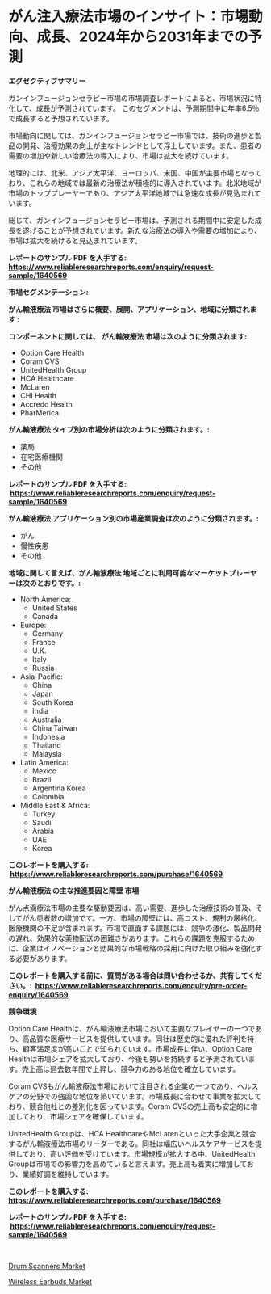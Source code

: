 <p><h1>がん注入療法市場のインサイト：市場動向、成長、2024年から2031年までの予測</h1></p><p><strong>エグゼクティブサマリー</strong></p>
<p><p>ガンインフュージョンセラピー市場の市場調査レポートによると、市場状況に特化して、成長が予測されています。 このセグメントは、予測期間中に年率6.5％で成長すると予想されています。</p><p>市場動向に関しては、ガンインフュージョンセラピー市場では、技術の進歩と製品の開発、治療効果の向上が主なトレンドとして浮上しています。また、患者の需要の増加や新しい治療法の導入により、市場は拡大を続けています。</p><p>地理的には、北米、アジア太平洋、ヨーロッパ、米国、中国が主要市場となっており、これらの地域では最新の治療法が積極的に導入されています。北米地域が市場のトッププレーヤーであり、アジア太平洋地域では急速な成長が見込まれています。</p><p>総じて、ガンインフュージョンセラピー市場は、予測される期間中に安定した成長を遂げることが予想されています。新たな治療法の導入や需要の増加により、市場は拡大を続けると見込まれています。</p></p>
<p><strong>レポートのサンプル PDF を入手する: <a href="https://www.reliableresearchreports.com/enquiry/request-sample/1640569">https://www.reliableresearchreports.com/enquiry/request-sample/1640569</a></strong></p>
<p><strong>市場セグメンテーション:</strong></p>
<p><strong> がん輸液療法 市場はさらに概要、展開、アプリケーション、地域に分類されます :</strong></p>
<p><strong>コンポーネントに関しては、 がん輸液療法 市場は次のように分類されます: &nbsp;</strong></p>
<p><ul><li>Option Care Health</li><li>Coram CVS</li><li>UnitedHealth Group</li><li>HCA Healthcare</li><li>McLaren</li><li>CHI Health</li><li>Accredo Health</li><li>PharMerica</li></ul></p>
<p><strong> がん輸液療法 タイプ別の市場分析は次のように分類されます。:</strong></p>
<p><ul><li>薬局</li><li>在宅医療機関</li><li>その他</li></ul></p>
<p><strong>レポートのサンプル PDF を入手する: &nbsp;<a href="https://www.reliableresearchreports.com/enquiry/request-sample/1640569">https://www.reliableresearchreports.com/enquiry/request-sample/1640569</a></strong></p>
<p><strong> がん輸液療法 アプリケーション別の市場産業調査は次のように分類されます。:</strong></p>
<p><ul><li>がん</li><li>慢性疾患</li><li>その他</li></ul></p>
<p><strong>地域に関して言えば、がん輸液療法 地域ごとに利用可能なマーケットプレーヤーは次のとおりです。:</strong></p>
<p><ul>
    <li>
        North America:
        <ul>
            <li>United States</li>
            <li>Canada</li>
        </ul>
    </li>
    <li>
        Europe:
        <ul>
            <li>Germany</li>
            <li>France</li>
            <li>U.K.</li>
            <li>Italy</li>
            <li>Russia</li>
        </ul>
    </li>
    <li>
        Asia-Pacific:
        <ul>
            <li>China</li>
            <li>Japan</li>
            <li>South Korea</li>
            <li>India</li>
            <li>Australia</li>
            <li>China Taiwan</li>
            <li>Indonesia</li>
            <li>Thailand</li>
            <li>Malaysia</li>
        </ul>
    </li>
    <li>
        Latin America:
        <ul>
            <li>Mexico</li>
            <li>Brazil</li>
            <li>Argentina Korea</li>
            <li>Colombia</li>
        </ul>
    </li>
    <li>
        Middle East & Africa:
        <ul>
            <li>Turkey</li>
            <li>Saudi</li>
            <li>Arabia</li>
            <li>UAE</li>
            <li>Korea</li>
        </ul>
    </li>
    </ul></p>
<p><strong>このレポートを購入する: &nbsp;<a href="https://www.reliableresearchreports.com/purchase/1640569">https://www.reliableresearchreports.com/purchase/1640569</a></strong></p>
<p><strong>がん輸液療法 の主な推進要因と障壁 市場</strong></p>
<p><p>がん点滴療法市場の主要な駆動要因は、高い需要、進歩した治療技術の普及、そしてがん患者数の増加です。一方、市場の障壁には、高コスト、規制の厳格化、医療機関の不足が含まれます。市場で直面する課題には、競争の激化、製品開発の遅れ、効果的な薬物配送の困難さがあります。これらの課題を克服するために、企業はイノベーションと効果的な市場戦略の採用に向けた取り組みを強化する必要があります。</p></p>
<p><strong>このレポートを購入する前に、質問がある場合は問い合わせるか、共有してください。:&nbsp; <a href="https://www.reliableresearchreports.com/enquiry/pre-order-enquiry/1640569">https://www.reliableresearchreports.com/enquiry/pre-order-enquiry/1640569</a></strong></p>
<p><strong>競争環境</strong></p>
<p><p>Option Care Healthは、がん輸液療法市場において主要なプレイヤーの一つであり、高品質な医療サービスを提供しています。同社は歴史的に優れた評判を持ち、顧客満足度が高いことで知られています。市場成長に伴い、Option Care Healthは市場シェアを拡大しており、今後も勢いを持続すると予測されています。売上高は過去数年間で上昇し、競争力のある地位を確立しています。</p><p>Coram CVSもがん輸液療法市場において注目される企業の一つであり、ヘルスケアの分野での強固な地位を築いています。市場成長に合わせて事業を拡大しており、競合他社との差別化を図っています。Coram CVSの売上高も安定的に増加しており、市場シェアを確保しています。</p><p>UnitedHealth Groupは、HCA HealthcareやMcLarenといった大手企業と競合するがん輸液療法市場のリーダーである。同社は幅広いヘルスケアサービスを提供しており、高い評価を受けています。市場規模が拡大する中、UnitedHealth Groupは市場での影響力を高めていると言えます。売上高も着実に増加しており、業績好調を維持しています。</p></p>
<p><strong>このレポートを購入する: &nbsp; <a href="https://www.reliableresearchreports.com/purchase/1640569">https://www.reliableresearchreports.com/purchase/1640569</a></strong></p>
<p><strong>レポートのサンプル PDF を入手する: &nbsp;<a href="https://www.reliableresearchreports.com/enquiry/request-sample/1640569">https://www.reliableresearchreports.com/enquiry/request-sample/1640569</a></strong><strong></strong></p>
<p>&nbsp;</p>
<p><p><a href="https://github.com/pizolina/Market-Research-Report-List-3/blob/main/drum-scanners-market.md">Drum Scanners Market</a></p><p><a href="https://github.com/tamvrosiya/Market-Research-Report-List-3/blob/main/wireless-earbuds-market.md">Wireless Earbuds Market</a></p></p>